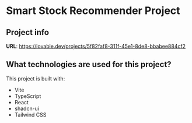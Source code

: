 # Smart Stock Recommender Project

## Project info

**URL**: https://lovable.dev/projects/5f82faf8-311f-45e1-8de8-bbabee884cf2

## What technologies are used for this project?

This project is built with:

- Vite
- TypeScript
- React
- shadcn-ui
- Tailwind CSS
